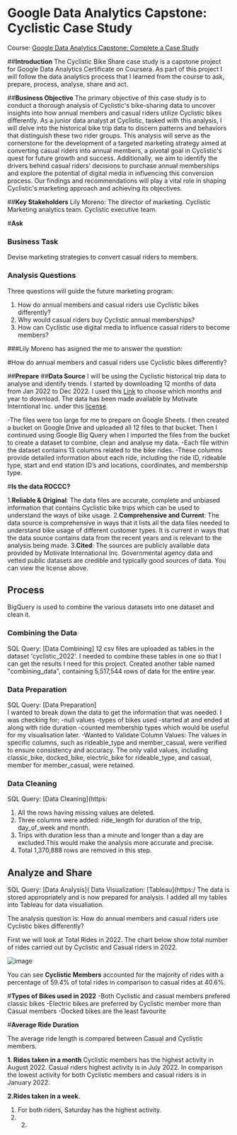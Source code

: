 # Google Data Analytics Capstone: Cyclistic Case Study
Course: [Google Data Analytics Capstone: Complete a Case Study](https://www.coursera.org/learn/google-data-analytics-capstone)


##**Introduction**
The Cyclistic Bike Share case study is a capstone project for Google Data Analytics Certificate on Coursera.
As part of this project I will follow the data analytics process that I learned from the course to ask, prepare, process, analyse, share and act.


##**Business Objective**
The primary objective of this case study is to conduct a thorough analysis of Cyclistic's bike-sharing data to uncover insights into how annual members and casual riders utilize Cyclistic bikes differently. As a junior data analyst at Cyclistic, tasked with this analysis, I will delve into the historical bike trip data to discern patterns and behaviors that distinguish these two rider groups. This analysis will serve as the cornerstone for the development of a targeted marketing strategy aimed at converting casual riders into annual members, a pivotal goal in Cyclistic's quest for future growth and success. Additionally, we aim to identify the drivers behind casual riders' decisions to purchase annual memberships and explore the potential of digital media in influencing this conversion process. Our findings and recommendations will play a vital role in shaping Cyclistic's marketing approach and achieving its objectives.

##**Key Stakeholders**
Lily Moreno: The director of marketing.
Cyclistic Marketing analytics team.
Cyclistic executive team.

#**Ask**

### Business Task
Devise marketing strategies to convert casual riders to members.
### Analysis Questions
Three questions will guide the future marketing program:  
1. How do annual members and casual riders use Cyclistic bikes differently?  
2. Why would casual riders buy Cyclistic annual memberships?  
3. How can Cyclistic use digital media to influence casual riders to become members?

###Lily Moreno has asigned the me to answer the question: 

#How do annual members and casual riders use Cyclistic bikes differently?

##**Prepare**
##**Data Source**
I will be using the Cyclistic historical trip data to analyse and identify trends. I started by downloading 12 months of data from Jan 2022 to Dec 2022.
I used this [Link](https://divvy-tripdata.s3.amazonaws.com/index.html) to choose which months and year to download.
The data has been made available by Motivate Interntional Inc. under this [license](https://divvybikes.com/data-license-agreement).

-The files were too large for me to prepare on Google Sheets. I then created a bucket on Google Drive and uploaded all 12 files to that bucket. Then I continued using Google Big Query when I imported the files from the bucket to create a dataset to combine, clean and analyse my data.
-Each file within the dataset contains 13 columns related to the bike rides.
-These columns provide detailed information about each ride, including the ride ID, rideable type, start and end station ID’s and locations, coordinates, and membership type.

#**Is the data ROCCC?**

1.**Reliable & Original**: The data files are accurate, complete and unbiased information that contains Cyclistic bike trips which can be used to understand the ways of bike usage.
2.**Comprehensive and Current**: The data source is comprehensive in ways that it lists all the data files needed to understand bike usage of different customer types. It is current in ways that the data source contains data from the recent years and is relevant to the analysis being made.
3.**Cited**: The sources are publicly available data provided by Motivate International Inc. Governmental agency data and vetted public datasets are credible and typically good sources of data. You can view the license above.

## Process
BigQuery is used to combine the various datasets into one dataset and clean it.    

### Combining the Data
SQL Query: [Data Combining]
12 csv files are uploaded as tables in the dataset 'cyclistic_2022'. I needed to combine these tables in one so that I can get the results I need for this project. Created another table named "combining_data", containing 5,517,544 rows of data for the entire year. 
### Data Preparation
SQL Query: [Data Preparation]  
I wanted to break down the data to get the information that was needed.
I was checking for;
-null values
-types of bikes used
-started at and ended at along with ride duration 
-counted membership types which would be useful for my visualisation later. 
-Wanted to Validate Column Values: The values in specific columns, such as rideable_type and member_casual, were verified to ensure consistency and accuracy. The only valid values, including classic_bike, docked_bike, electric_bike for rideable_type, and casual, member for member_casual, were retained.



### Data Cleaning
SQL Query: [Data Cleaning](https: 
1. All the rows having missing values are deleted.  
2. Three columns were added: ride_length for duration of the trip, day_of_week and month.  
3. Trips with duration less than a minute and longer than a day are excluded.This would make the analysis more accurate and precise.
4. Total 1,370,888 rows are removed in this step.


## Analyze and Share
SQL Query: [Data Analysis]( 
Data Visualization: [Tableau](https:/ 
The data is stored appropriately and is now prepared for analysis. I added all my tables into Tableau for data visualiation.

The analysis question is: How do annual members and casual riders use Cyclistic bikes differently? 

First we will look at Total Rides in 2022.
The chart below show total number of rides carried out by Cyclistic and Casual riders in 2022.

![image](https://github.com/edfos85/images/blob/c618bf1a8760573c5f7e35f5f328f0c575d15f4e/Membership%20Types.png)




You can see **Cyclistic Members** accounted for the majority of rides with a percentage of 59.4% of total rides in comparison to casual rides at 40.6%.

#**Types of Bikes used in 2022**
-Both Cyclistic and casual members prefered classic bikes 
-Electric bikes are preferred by Cyclistic member more than Casual members
-Docked bikes are the least favourite


#**Average Ride Duration**

The average ride length is compared between Casual and Cyclistic members.

**1. Rides taken in a month**
Cyclistic members has the highest activity in August 2022.
Casual riders highest activity is in July 2022.
In comparison the lowest activity for both Cyclistic members and casual riders is in January 2022.


**2.Rides taken in a week.**
1. For both riders, Saturday has the highest activity.
2. 2. 



